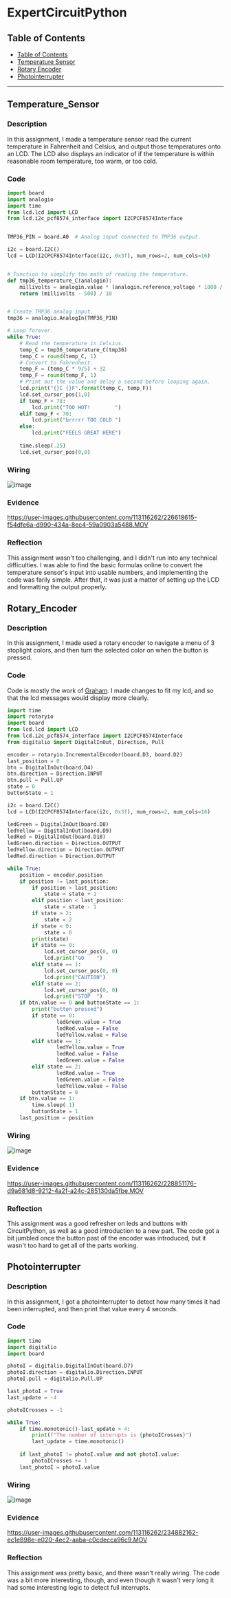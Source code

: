 # ExpertCircuitPython

## Table of Contents
* [Table of Contents](#TableOfContents)
* [Temperature Sensor](#Temperature_Sensor)
* [Rotary Encoder](#Rotary_Encoder)
* [Photointerrupter](#Photointerrupter)
---

## Temperature_Sensor

### Description

In this assignment, I made a temperature sensor read the current temperature in Fahrenheit and Celsius, and output those temperatures onto an LCD. The LCD also displays an indicator of if the temperature is within reasonable room temperature, too warm, or too cold.

### Code

```python
import board
import analogio
import time
from lcd.lcd import LCD
from lcd.i2c_pcf8574_interface import I2CPCF8574Interface


TMP36_PIN = board.A0  # Analog input connected to TMP36 output.

i2c = board.I2C()
lcd = LCD(I2CPCF8574Interface(i2c, 0x3f), num_rows=2, num_cols=16)


# Function to simplify the math of reading the temperature.
def tmp36_temperature_C(analogin):
    millivolts = analogin.value * (analogin.reference_voltage * 1000 / 65535)
    return (millivolts - 500) / 10


# Create TMP36 analog input.
tmp36 = analogio.AnalogIn(TMP36_PIN)

# Loop forever.
while True:
    # Read the temperature in Celsius.
    temp_C = tmp36_temperature_C(tmp36)
    temp_C = round(temp_C, 1)
    # Convert to Fahrenheit.
    temp_F = (temp_C * 9/5) + 32
    temp_F = round(temp_F, 1)
    # Print out the value and delay a second before looping again.
    lcd.print("{}C {}F".format(temp_C, temp_F))
    lcd.set_cursor_pos(1,0)
    if temp_F > 78:
        lcd.print("TOO HOT!        ")
    elif temp_F < 70:
        lcd.print("brrrrr TOO COLD ")
    else:
        lcd.print("FEELS GREAT HERE")
    
    time.sleep(.25)
    lcd.set_cursor_pos(0,0)
```

### Wiring

![image](https://user-images.githubusercontent.com/113116262/226617846-8fa32a54-d01a-4eaf-a6f7-686fb7ef90b6.png)


### Evidence

https://user-images.githubusercontent.com/113116262/226618615-f54dfe6a-d990-434a-8ec4-59a0903a5488.MOV

### Reflection 

This assignment wasn't too challenging, and I didn't run into any technical difficulties. I was able to find the basic formulas online to convert the temperature sensor's input into usable numbers, and implementing the code was farily simple. After that, it was just a matter of setting up the LCD and formatting the output properly. 

## Rotary_Encoder

### Description

In this assignment, I made used a rotary encoder to navigate a menu of 3 stoplight colors, and then turn the selected color on when the button is pressed.

### Code

Code is mostly the work of [Graham](https://github.com/VeganPorkChop). I made changes to fit my lcd, and so that the lcd messages would display more clearly.

```python
import time
import rotaryio
import board
from lcd.lcd import LCD
from lcd.i2c_pcf8574_interface import I2CPCF8574Interface
from digitalio import DigitalInOut, Direction, Pull

encoder = rotaryio.IncrementalEncoder(board.D3, board.D2)
last_position = 0
btn = DigitalInOut(board.D4)
btn.direction = Direction.INPUT
btn.pull = Pull.UP
state = 0
buttonState = 1

i2c = board.I2C()
lcd = LCD(I2CPCF8574Interface(i2c, 0x3f), num_rows=2, num_cols=16)

ledGreen = DigitalInOut(board.D8)
ledYellow = DigitalInOut(board.D9)
ledRed = DigitalInOut(board.D10)
ledGreen.direction = Direction.OUTPUT
ledYellow.direction = Direction.OUTPUT
ledRed.direction = Direction.OUTPUT

while True:
    position = encoder.position
    if position != last_position:
        if position > last_position:
            state = state + 1
        elif position < last_position:
            state = state - 1
        if state > 2:
            state = 2
        if state < 0:
            state = 0
        print(state)
        if state == 0: 
            lcd.set_cursor_pos(0, 0)
            lcd.print("GO    ")
        elif state == 1:
            lcd.set_cursor_pos(0, 0)
            lcd.print("CAUTION")
        elif state == 2:
            lcd.set_cursor_pos(0, 0)
            lcd.print("STOP  ")
    if btn.value == 0 and buttonState == 1:
        print("button pressed")
        if state == 0: 
                ledGreen.value = True
                ledRed.value = False
                ledYellow.value = False
        elif state == 1:
                ledYellow.value = True
                ledRed.value = False
                ledGreen.value = False
        elif state == 2:
                ledRed.value = True
                ledGreen.value = False
                ledYellow.value = False
        buttonState = 0
    if btn.value == 1:
        time.sleep(.1)
        buttonState = 1
    last_position = position
```

### Wiring

![image](https://user-images.githubusercontent.com/113116262/228854138-c4c19430-198c-450c-ae25-69f6948122d1.png)

### Evidence

https://user-images.githubusercontent.com/113116262/228851176-d9a681d8-9212-4a2f-a24c-285130da5fbe.MOV

### Reflection

This assignment was a good refresher on leds and buttons with CircuitPython, as well as a good introduction to a new part. The code got a bit jumbled once the button past of the encoder was introduced, but it wasn't too hard to get all of the parts working.

## Photointerrupter

### Description

In this assignment, I got a photointerrupter to detect how many times it had been interrupted, and then print that value every 4 seconds.

### Code

```python
import time
import digitalio
import board

photoI = digitalio.DigitalInOut(board.D7)
photoI.direction = digitalio.Direction.INPUT
photoI.pull = digitalio.Pull.UP

last_photoI = True
last_update = -4

photoICrosses = -1

while True:
    if time.monotonic()-last_update > 4:
        print(f"The number of interupts is {photoICrosses}")
        last_update = time.monotonic()
    
    if last_photoI != photoI.value and not photoI.value:
        photoICrosses += 1
    last_photoI = photoI.value
```  

### Wiring

![image](https://user-images.githubusercontent.com/113116262/234881775-1120bb4d-1e4a-444e-be79-82fb69f15771.png)

### Evidence

https://user-images.githubusercontent.com/113116262/234882162-ec1e898e-e020-4ec2-aaba-c0cdecca96c9.MOV

### Reflection

This assignment was pretty basic, and there wasn't really wiring. The code was a bit more interesting, though, and even though it wasn't very long it had some interesting logic to detect full interrupts. 
